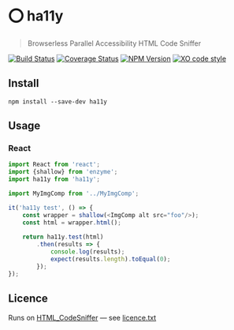 # :o: ha11y

> Browserless Parallel Accessibility HTML Code Sniffer

[![Build Status](https://travis-ci.org/f1lt3r/ha11y.svg?branch=master)](https://travis-ci.org/f1lt3r/ha11y)
[![Coverage Status](https://coveralls.io/repos/github/f1lt3r/ha11y/badge.svg?branch=master)](https://coveralls.io/github/f1lt3r/ha11y?branch=master)
[![NPM Version](https://img.shields.io/npm/v/ha11y.svg)](https://www.npmjs.com/package/ha11y)
[![XO code style](https://img.shields.io/badge/code_style-XO-5ed9c7.svg)](https://github.com/sindresorhus/xo)

## Install

```
npm install --save-dev ha11y
```

## Usage

### React

```js
import React from 'react';
import {shallow} from 'enzyme';
import ha11y from 'ha11y';

import MyImgComp from '../MyImgComp';

it('ha11y test', () => {
    const wrapper = shallow(<ImgComp alt src="foo"/>);
    const html = wrapper.html();
    
    return ha11y.test(html)
        .then(results => {
            console.log(results);
            expect(results.length).toEqual(0);
        });
});
```

## Licence

Runs on [HTML_CodeSniffer](https://squizlabs.github.io/HTML_CodeSniffer/) &mdash; see [licence.txt](HTML_CodeSniffer/licence.txt)